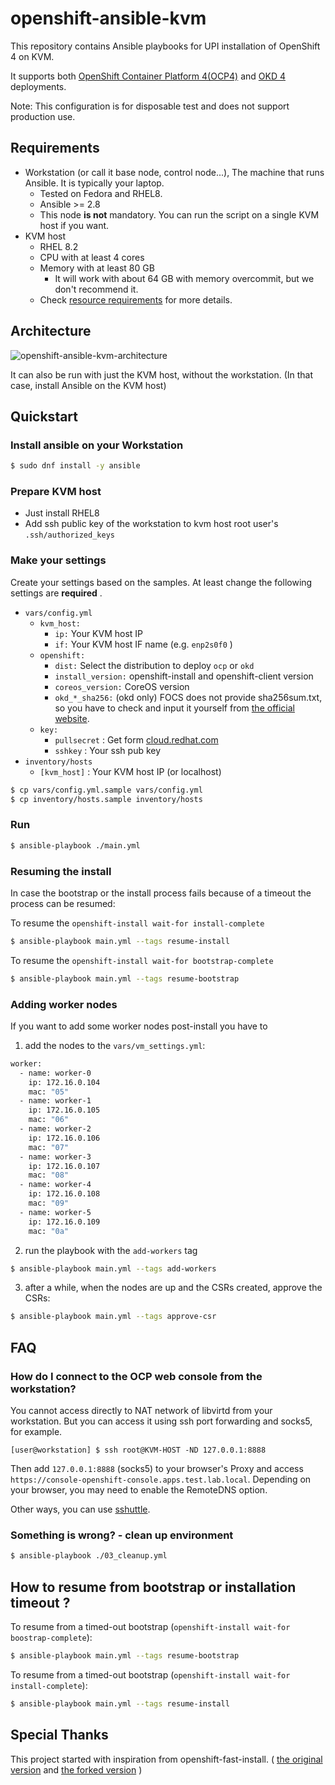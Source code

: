 # openshift-ansible-kvm

This repository contains Ansible playbooks for UPI installation of OpenShift 4 on KVM.

It supports both [OpenShift Container Platform 4(OCP4)](https://www.openshift.com/) and [OKD 4](https://www.okd.io/) deployments.

Note: This configuration is for disposable test and does not support production use.

## Requirements

- Workstation (or call it base node, control node...), The machine that runs Ansible. It is typically your laptop.
    - Tested on Fedora and RHEL8.
    - Ansible >= 2.8
    - This node **is not** mandatory. You can run the script on a single KVM host if you want.
- KVM host
    - RHEL 8.2
    - CPU with at least 4 cores
    - Memory with at least 80 GB
        - It will work with about 64 GB with memory overcommit, but we don't recommend it.
    - Check [resource requirements](https://access.redhat.com/documentation/en-us/openshift_container_platform/4.5/html/installing_on_bare_metal/installing-on-bare-metal#installation-requirements-user-infra_installing-bare-metal) for more details.

## Architecture

![openshift-ansible-kvm-architecture](docs/assets/openshift-ansible-kvm-architecture.png)

It can also be run with just the KVM host, without the workstation. (In that case, install Ansible on the KVM host)

## Quickstart

### Install ansible on your Workstation

```bash
$ sudo dnf install -y ansible
```

### Prepare KVM host

- Just install RHEL8
- Add ssh public key of the workstation to kvm host root user's `.ssh/authorized_keys`

### Make your settings

Create your settings based on the samples.
At least change the following settings are **required** .

- `vars/config.yml`
    - `kvm_host:`
        - `ip:` Your KVM host IP
        - `if:` Your KVM host IF name (e.g. `enp2s0f0` )
    - `openshift:`
        - `dist:` Select the distribution to deploy `ocp` or `okd`
        - `install_version:` openshift-install and openshift-client version
        - `coreos_version:` CoreOS version
        - `okd_*_sha256:` (okd only) FOCS does not provide sha256sum.txt, so you have to check and input it yourself from [the official website](https://getfedora.org/en/coreos/download?tab=metal_virtualized&stream=stable).
    - `key:`
        - `pullsecret`  : Get form [cloud.redhat.com](https://cloud.redhat.com/openshift/install/metal/user-provisioned)
        - `sshkey`      : Your ssh pub key
- `inventory/hosts`
    - `[kvm_host]`    : Your KVM host IP (or localhost)

```bash
$ cp vars/config.yml.sample vars/config.yml
$ cp inventory/hosts.sample inventory/hosts
```

### Run

```bash
$ ansible-playbook ./main.yml
```

### Resuming the install

In case the bootstrap or the install process fails because of a timeout the process can be resumed:

To resume the `openshift-install wait-for install-complete`

```bash
$ ansible-playbook main.yml --tags resume-install
```
To resume the `openshift-install wait-for bootstrap-complete`

```bash
$ ansible-playbook main.yml --tags resume-bootstrap
```

### Adding worker nodes

If you want to add some worker nodes post-install you have to

1. add the nodes to the `vars/vm_settings.yml`:
```bash
worker:
  - name: worker-0
    ip: 172.16.0.104
    mac: "05"
  - name: worker-1
    ip: 172.16.0.105
    mac: "06"
  - name: worker-2
    ip: 172.16.0.106
    mac: "07"
  - name: worker-3
    ip: 172.16.0.107
    mac: "08"
  - name: worker-4
    ip: 172.16.0.108
    mac: "09"
  - name: worker-5
    ip: 172.16.0.109
    mac: "0a"
```

2. run the playbook with the `add-workers` tag
```bash
$ ansible-playbook main.yml --tags add-workers
```

3. after a while, when the nodes are up and the CSRs created, approve the CSRs:

```bash
$ ansible-playbook main.yml --tags approve-csr
```

## FAQ

### How do I connect to the OCP web console from the workstation?

You cannot access directly to NAT network of libvirtd from your workstation.
But you can access it using ssh port forwarding and socks5, for example.
 
```
[user@workstation] $ ssh root@KVM-HOST -ND 127.0.0.1:8888
```

Then add `127.0.0.1:8888` (socks5) to your browser's Proxy and access `https://console-openshift-console.apps.test.lab.local`.
Depending on your browser, you may need to enable the RemoteDNS option.
 
Other ways, you can use [sshuttle](https://fedoramagazine.org/use-sshuttle-to-build-a-poor-mans-vpn/).

### Something is wrong? - clean up environment

```bash
$ ansible-playbook ./03_cleanup.yml
```

## How to resume from bootstrap or installation timeout ?

To resume from a timed-out bootstrap (`openshift-install wait-for boostrap-complete`):

```bash
$ ansible-playbook main.yml --tags resume-bootstrap
```

To resume from a timed-out bootstrap (`openshift-install wait-for install-complete`):

```bash
$ ansible-playbook main.yml --tags resume-install
```

## Special Thanks

This project started with inspiration from openshift-fast-install. ( [the original version](https://github.com/konono/openshift-fast-install) and [the forked version](https://github.com/masaki-furuta/openshift-fast-install) )
